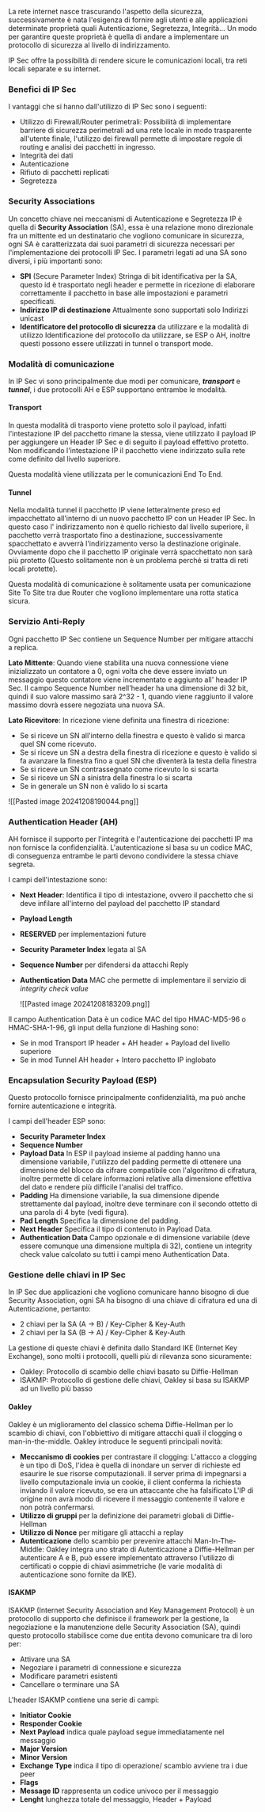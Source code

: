 La rete internet nasce trascurando l'aspetto della sicurezza, successivamente è nata l'esigenza di fornire agli utenti e alle applicazioni determinate proprietà quali Autenticazione, Segretezza, Integrità... Un modo per garantire queste proprietà è quella di andare a implementare un protocollo di sicurezza al livello di indirizzamento.

IP Sec offre la possibilità di rendere sicure le comunicazioni locali, tra reti locali separate e su internet.

### Benefici di IP Sec
I vantaggi che si hanno dall'utilizzo di IP Sec sono i seguenti:
- Utilizzo di Firewall/Router perimetrali: Possibilità di implementare barriere di sicurezza perimetrali ad una rete locale in modo trasparente all'utente finale, l'utilizzo dei firewall permette di impostare regole di routing e analisi dei pacchetti in ingresso.
- Integrità dei dati
- Autenticazione
- Rifiuto di pacchetti replicati
- Segretezza


### Security Associations
Un concetto chiave nei meccanismi di Autenticazione e Segretezza IP è quella di **Security Association** (SA), essa è una relazione mono direzionale fra un mittente ed un destinatario che vogliono comunicare in sicurezza, ogni SA è caratterizzata dai suoi parametri di sicurezza necessari per l'implementazione dei protocolli IP Sec. I parametri legati ad una SA sono diversi, i più importanti sono:
- **SPI** (Secure Parameter Index)
	Stringa di bit identificativa per la SA, questo id è trasportato negli header e permette in ricezione di elaborare correttamente il pacchetto in base alle impostazioni e parametri specificati.
- **Indirizzo IP di destinazione**
	Attualmente sono supportati solo Indirizzi unicast
- **Identificatore del protocollo di sicurezza** da utilizzare e la modalità di utilizzo
	Identificazione del protocollo da utilizzare, se ESP o AH, inoltre questi possono essere utilizzati in tunnel o transport mode.

### Modalità di comunicazione
In IP Sec vi sono principalmente due modi per comunicare, ***transport*** e ***tunnel***, i due protocolli AH e ESP supportano entrambe le modalità.

#### Transport
In questa modalità di trasporto viene protetto solo il payload, infatti l'intestazione IP del pacchetto rimane la stessa, viene utilizzato il payload IP per aggiungere un Header IP Sec e di seguito il payload effettivo protetto.
Non modificando l'intestazione IP il pacchetto viene indirizzato sulla rete come definito dal livello superiore.

Questa modalità viene utilizzata per le comunicazioni End To End.
#### Tunnel
Nella modalità tunnel il pacchetto IP viene letteralmente preso ed impacchettato all'interno di un nuovo pacchetto IP con un Header IP Sec.
In questo caso l' indirizzamento non è quello richiesto dal livello superiore, il pacchetto verrà trasportato fino a destinazione, successivamente spacchettato e avverrà l'indirizzamento verso la destinazione originale. Ovviamente dopo che il pacchetto IP originale verrà spacchettato non sarà più protetto (Questo solitamente non è un problema perché si tratta di reti locali protette).

Questa modalità di comunicazione è solitamente usata per comunicazione Site To Site tra due Router che vogliono implementare una rotta statica sicura.

### Servizio Anti-Reply

Ogni pacchetto IP Sec contiene un Sequence Number per mitigare attacchi a replica.

**Lato Mittente**:
Quando viene stabilita una nuova connessione viene inizializzato un contatore a 0, ogni volta che deve essere inviato un messaggio questo contatore viene incrementato e aggiunto all' header IP Sec. Il campo Sequence Number nell'header ha una dimensione di 32 bit, quindi il suo valore massimo sarà 2^32 - 1, quando viene raggiunto il valore massimo dovrà essere negoziata una nuova SA.

**Lato Ricevitore**:
In ricezione viene definita una finestra di ricezione:
- Se si riceve un SN all'interno della finestra e questo è valido si marca quel SN come ricevuto.
- Se si riceve un SN a destra della finestra di ricezione e questo è valido si fa avanzare la finestra fino a quel SN che diventerà la testa della finestra
- Se si riceve un SN contrassegnato come ricevuto lo si scarta
- Se si riceve un SN a sinistra della finestra lo si scarta
- Se in generale un SN non è valido lo si scarta

![[Pasted image 20241208190044.png]]


### Authentication Header (AH) 
AH fornisce il supporto per l'integrità e l'autenticazione dei pacchetti IP ma non fornisce la confidenzialità.
L'autenticazione si basa su un codice MAC, di conseguenza entrambe le parti devono condividere la stessa chiave segreta.

I campi dell'intestazione sono:
- **Next Header**: Identifica il tipo di intestazione, ovvero il pacchetto che si deve infilare all'interno del payload del pacchetto IP standard
- **Payload Length** 
- **RESERVED** per implementazioni future
- **Security Parameter Index** legata al SA
- **Sequence Number** per difendersi da attacchi Reply
- **Authentication Data** MAC che permette di implementare il servizio di *integrity check value*

	![[Pasted image 20241208183209.png]]

Il campo Authentication Data è un codice MAC del tipo HMAC-MD5-96 o HMAC-SHA-1-96, gli input della funzione di Hashing sono:
- Se in mod Transport IP header + AH header + Payload del livello superiore
- Se in mod Tunnel AH header + Intero pacchetto IP inglobato
### Encapsulation Security Payload (ESP) 

Questo protocollo fornisce principalmente confidenzialità, ma può anche fornire autenticazione e integrità.

I campi dell'header ESP sono:
- **Security Parameter Index**
- **Sequence Number**
- **Payload Data** In ESP il payload insieme al padding hanno una dimensione variabile, l'utilizzo del padding permette di ottenere una dimensione del blocco da cifrare compatibile con l'algoritmo di cifratura, inoltre permette di celare informazioni relative alla dimensione effettiva del dato e rendere più difficile l'analisi del traffico.
- **Padding** Ha dimensione variabile, la sua dimensione dipende strettamente dal payload, inoltre deve terminare con il secondo ottetto di una parola di 4 byte (vedi figura).
- **Pad Length** Specifica la dimensione del padding.
- **Next Header** Specifica il tipo di contenuto in Payload Data.
- **Authentication Data** Campo opzionale e di dimensione variabile (deve essere comunque una dimensione multipla di 32), contiene un integrity check value calcolato su tutti i campi meno Authentication Data.



### Gestione delle chiavi in IP Sec
In IP Sec due applicazioni che vogliono comunicare hanno bisogno di due Security Association, ogni SA ha bisogno di una chiave di cifratura ed una di Autenticazione, pertanto:
- 2 chiavi per la SA (A -> B) / Key-Cipher & Key-Auth
- 2 chiavi per la SA (B -> A) / Key-Cipher & Key-Auth

La gestione di queste chiavi è definita dallo Standard IKE (Internet Key Exchange), sono molti i protocolli, quelli più di rilevanza sono sicuramente:
- Oakley: Protocollo di scambio delle chiavi basato su Diffie-Hellman
- ISAKMP: Protocollo di gestione delle chiavi, Oakley si basa su ISAKMP ad un livello più basso


#### Oakley
Oakley è un miglioramento del classico schema Diffie-Hellman per lo scambio di chiavi, con l'obbiettivo di mitigare attacchi quali il clogging o man-in-the-middle. Oakley introduce le seguenti principali novità:
- **Meccanismo di cookies** per contrastare il clogging:
	L'attacco a clogging è un tipo di DoS, l'idea è quella di inondare un server di richieste ed esaurire le sue risorse computazionali.
	Il server prima di impegnarsi a livello computazionale invia un cookie, il client conferma la richiesta inviando il valore ricevuto, se era un attaccante che ha falsificato L'IP di origine non avrà modo di ricevere il messaggio contenente il valore e non potrà confermarsi.
- **Utilizzo di gruppi** per la definizione dei parametri globali di Diffie-Hellman
- **Utilizzo di Nonce** per mitigare gli attacchi a replay
- **Autenticazione** dello scambio per prevenire attacchi Man-In-The-Middle:
	Oakley integra uno strato di Autenticazione a Diffie-Hellman per autenticare A e B, può essere implementato attraverso l'utilizzo di certificati o coppie di chiavi asimmetriche (le varie modalità di autenticazione sono fornite da IKE).


#### ISAKMP
ISAKMP (Internet Security Association and Key Management Protocol) è un protocollo di supporto che definisce il framework per la gestione, la negoziazione e la manutenzione delle Security Association (SA), quindi questo protocollo stabilisce come due entita devono comunicare tra di loro per:
- Attivare una SA
- Negoziare i parametri di connessione e sicurezza
- Modificare parametri esistenti
- Cancellare o terminare una SA

L'header ISAKMP contiene una serie di campi:
- **Initiator Cookie**
- **Responder Cookie**
- **Next Payload** indica quale payload segue immediatamente nel messaggio
- **Major Version**
- **Minor Version**
- **Exchange Type** indica il tipo di operazione/ scambio avviene tra i due peer
- **Flags**
- **Message ID** rappresenta un codice univoco per il messaggio
- **Lenght** lunghezza totale del messaggio, Header + Payload